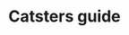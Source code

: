 ---
title: Catsters guide
url: http://byorgey.wordpress.com/catsters-guide-2/
authors:
- Brent Yorgey
type: article
tags:
- category theory
doHaskell-type: blog post
dohaskell-year: 2014
---